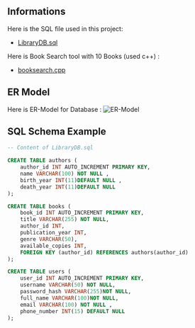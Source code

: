 ## Informations

Here is the SQL file used in this project:

- [LibraryDB.sql](LibraryDB.sql)

Here is Book Search tool with 10 Books (used c++) :

- [booksearch.cpp](booksearch.cpp)


## ER Model
Here is ER-Model for Database :
![ER-Model](ER-DIAGRAM-LibraryDB.png)


## SQL Schema Example

```sql
-- Content of LibraryDB.sql

CREATE TABLE authors (
    author_id INT AUTO_INCREMENT PRIMARY KEY,
    name VARCHAR(100) NOT NULL ,
    birth_year INT(11)DEFAULT NULL ,
    death_year INT(11)DEFAULT NULL
);

CREATE TABLE books (
    book_id INT AUTO_INCREMENT PRIMARY KEY,
    title VARCHAR(255) NOT NULL,
    author_id INT,
    publication_year INT,
    genre VARCHAR(50),
    available_copies INT,
    FOREIGN KEY (author_id) REFERENCES authors(author_id)
);

CREATE TABLE users (
    user_id INT AUTO_INCREMENT PRIMARY KEY,
    username VARCHAR(50) NOT NULL,
    password_hash VARCHAR(255)NOT NULL,
    full_name VARCHAR(100)NOT NULL,
    email VARCHAR(100) NOT NULL ,
    phone_number INT(15) DEFAULT NULL
);
